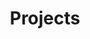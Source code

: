---
title: "Projects" # in any language you want
# url: "/archive"
# description: "Description for Search"

---